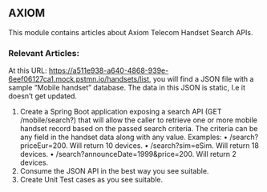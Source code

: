 ## AXIOM

This module contains articles about Axiom Telecom Handset Search APIs.

### Relevant Articles:
At this URL: https://a511e938-a640-4868-939e-6eef06127ca1.mock.pstmn.io/handsets/list,
you will find a JSON file with a sample “Mobile handset” database. The data in this JSON is
static, I.e it doesn’t get updated.
1. Create a Spring Boot application exposing a search API (GET /mobile/search?) that will
allow the caller to retrieve one or more mobile handset record based on the passed
search criteria.
The criteria can be any field in the handset data along with any value. Examples:
• /search?priceEur=200. Will return 10 devices.
• /search?sim=eSim. Will return 18 devices.
• /search?announceDate=1999&price=200. Will return 2 devices.
2. Consume the JSON API in the best way you see suitable.
3. Create Unit Test cases as you see suitable.

